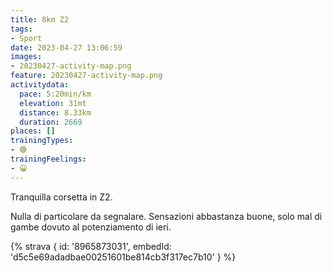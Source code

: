 ```yaml
---
title: 8km Z2
tags:
- Sport
date: 2023-04-27 13:06:59
images:
- 20230427-activity-map.png
feature: 20230427-activity-map.png
activitydata:
  pace: 5:20min/km
  elevation: 31mt
  distance: 8.33km
  duration: 2669
places: []
trainingTypes:
- 🟢
trainingFeelings:
- 😀
---
```


Tranquilla corsetta in Z2.
<!--more--> 
[//]: # ({% figure { src: '20230427-activity-map.png', title: 'map' } %})
Nulla di particolare da segnalare. Sensazioni abbastanza buone, solo mal di gambe dovuto al potenziamento di ieri.

{% strava { id: '8965873031', embedId: 'd5c5e69adadbae00251601be814cb3f317ec7b10' } %}